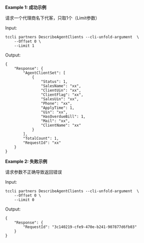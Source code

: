 **Example 1: 成功示例**

请求一个代理商名下代客，只取1个（Limit参数）

Input: 

```
tccli partners DescribeAgentClients --cli-unfold-argument  \
    --Offset 0 \
    --Limit 1
```

Output: 
```
{
    "Response": {
        "AgentClientSet": [
            {
                "Status": 1,
                "SalesName": "xx",
                "ClientUin": "xx",
                "ClientFlag": "xx",
                "SalesUin": "xx",
                "Phone": "xx",
                "ApplyTime": 1,
                "Uin": "xx",
                "HasOverdueBill": 1,
                "Mail": "xx",
                "ClientName": "xx"
            }
        ],
        "TotalCount": 1,
        "RequestId": "xx"
    }
}
```

**Example 2: 失败示例**

请求参数不正确导致返回错误

Input: 

```
tccli partners DescribeAgentClients --cli-unfold-argument  \
    --Offset 0 \
    --Limit 0
```

Output: 
```
{
    "Response": {
        "RequestId": "3c140219-cfe9-470e-b241-907877d6fb03"
    }
}
```

